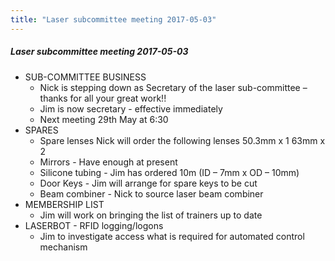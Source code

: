 ```yaml
---
title: "Laser subcommittee meeting 2017-05-03"
---
```

##### Laser subcommittee meeting 2017-05-03

-   SUB-COMMITTEE BUSINESS
    -   Nick is stepping down as Secretary of the laser sub-committee – thanks for all your great work!!
    -   Jim is now secretary - effective immediately
    -   Next meeting 29th May at 6:30
-   SPARES
    -   Spare lenses Nick will order the following lenses 50.3mm x 1 63mm x 2
    -   Mirrors - Have enough at present
    -   Silicone tubing - Jim has ordered 10m (ID – 7mm x OD – 10mm)
    -   Door Keys - Jim will arrange for spare keys to be cut
    -   Beam combiner - Nick to source laser beam combiner
-   MEMBERSHIP LIST
    -   Jim will work on bringing the list of trainers up to date
-   LASERBOT - RFID logging/logons
    -   Jim to investigate access what is required for automated control mechanism
